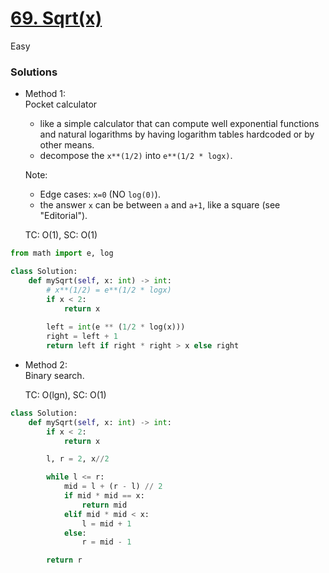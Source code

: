# [69. Sqrt(x)](https://leetcode.com/problems/sqrtx/description/?envType=company&envId=amazon&favoriteSlug=amazon-thirty-days)

Easy

### Solutions

- Method 1:\
  Pocket calculator
  - like a simple calculator that can compute well exponential functions and natural logarithms by having logarithm tables hardcoded or by other means.
  - decompose the `x**(1/2)` into `e**(1/2 * logx)`.
 
  Note:
  - Edge cases: `x=0` (NO `log(0)`).
  - the answer `x` can be between `a` and `a+1`, like a square (see "Editorial").
 
  TC: O(1), SC: O(1)

```python
from math import e, log

class Solution:
    def mySqrt(self, x: int) -> int:
        # x**(1/2) = e**(1/2 * logx)
        if x < 2:
            return x
            
        left = int(e ** (1/2 * log(x)))
        right = left + 1
        return left if right * right > x else right
```


- Method 2:\
  Binary search.

  TC: O(lgn), SC: O(1)

```python
class Solution:
    def mySqrt(self, x: int) -> int:
        if x < 2:
            return x

        l, r = 2, x//2

        while l <= r:
            mid = l + (r - l) // 2
            if mid * mid == x:
                return mid
            elif mid * mid < x:
                l = mid + 1
            else:
                r = mid - 1

        return r
        
```

